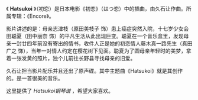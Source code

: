 

《 **Hatsukoi** 》（初恋）是日本电影《初恋》（はつ恋）中的插曲，由久石让作曲。所属专辑：《Encore》。  
  
影片讲述的是：母亲志津枝（原田美枝子 饰）患上癌症突然入院，十七岁少女会田聪夏（田中丽奈
饰）的平凡生活从此出现巨变。聪夏在一个音乐盒里，发现母亲一封廿四年前没有寄出的情书，收件人正是她的初恋情人藤木真一路先生（真田广之
饰），当年一对情人约定在樱花树下见面。聪夏为了圆母亲年轻时的美梦，拿着一张发黄的照片，独个儿前往长野县寻找母亲的旧爱。  
  
久石让担当影片配乐并且还出了原声碟。其中主题曲《Hatsukoi》就是其创作的。是一首很美的音乐。  
  
这里提供了 _Hatsukoi钢琴谱_ ，希望大家喜欢。

